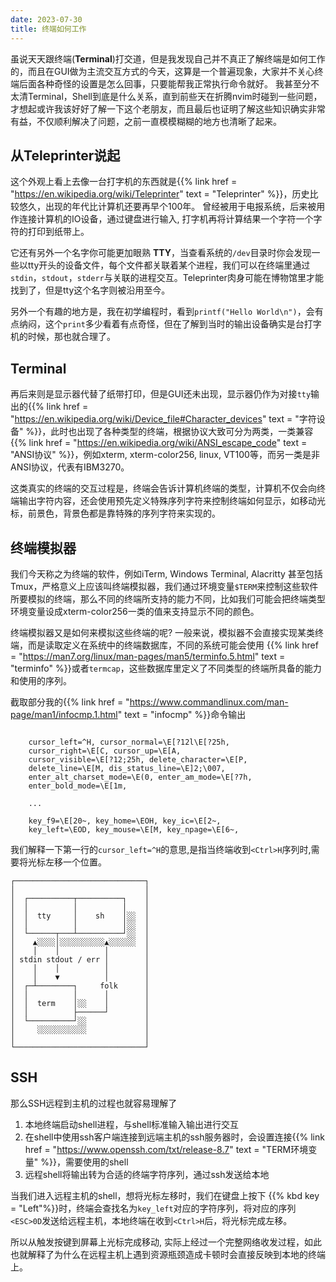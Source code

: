 ```yaml
---
date: 2023-07-30
title: 终端如何工作
---
```


虽说天天跟终端(**Terminal**)打交道，但是我发现自己并不真正了解终端是如何工作的，而且在GUI做为主流交互方式的今天，这算是一个普遍现象，大家并不关心终端后面各种奇怪的设置是怎么回事，只要能帮我正常执行命令就好。 我甚至分不太清Terminal，Shell到底是什么关系，直到前些天在折腾nvim时碰到一些问题，才想起或许我该好好了解一下这个老朋友，而且最后也证明了解这些知识确实非常有益，不仅顺利解决了问题，之前一直模模糊糊的地方也清晰了起来。

## 从Teleprinter说起

这个外观上看上去像一台打字机的东西就是{{% link href = "https://en.wikipedia.org/wiki/Teleprinter" text = "Teleprinter" %}}，历史比较悠久，出现的年代比计算机还要再早个100年。 曾经被用于电报系统，后来被用作连接计算机的IO设备，通过键盘进行输入, 打字机再将计算结果一个字符一个字符的打印到纸带上。

它还有另外一个名字你可能更加眼熟  **TTY**，当查看系统的`/dev`目录时你会发现一些以tty开头的设备文件，每个文件都关联着某个进程，我们可以在终端里通过`stdin`，`stdout`，`stderr`与关联的进程交互。Teleprinter肉身可能在博物馆里才能找到了，但是tty这个名字则被沿用至今。

另外一个有趣的地方是，我在初学编程时，看到`printf("Hello World\n")`，会有点纳闷，这个`print`多少看着有点奇怪，但在了解到当时的输出设备确实是台打字机的时候，那也就合理了。

## Terminal

再后来则是显示器代替了纸带打印，但是GUI还未出现，显示器仍作为对接`tty`输出的{{% link href = "https://en.wikipedia.org/wiki/Device_file#Character_devices" text = "字符设备" %}}，此时也出现了各种类型的终端，根据协议大致可分为两类，一类兼容{{% link href = "https://en.wikipedia.org/wiki/ANSI_escape_code" text = "ANSI协议" %}}，例如xterm, xterm-color256, linux, VT100等，而另一类是非ANSI协议，代表有IBM3270。

这类真实的终端的交互过程是，终端会告诉计算机终端的类型，计算机不仅会向终端输出字符内容，还会使用预先定义特殊序列字符来控制终端如何显示，如移动光标，前景色，背景色都是靠特殊的序列字符来实现的。

## 终端模拟器

我们今天称之为终端的软件，例如iTerm, Windows Terminal, Alacritty 甚至包括Tmux，严格意义上应该叫终端模拟器，我们通过环境变量`$TERM`来控制这些软件所要模拟的终端，那么不同的终端所支持的能力不同，比如我们可能会把终端类型环境变量设成xterm-color256一类的值来支持显示不同的颜色。

终端模拟器又是如何来模拟这些终端的呢? 一般来说，模拟器不会直接实现某类终端，而是读取定义在系统中的终端数据库，不同的系统可能会使用
{{% link href = "https://man7.org/linux/man-pages/man5/terminfo.5.html" text = "terminfo" %}}或者`termcap`，这些数据库里定义了不同类型的终端所具备的能力和使用的序列。

截取部分我的{{% link href = "https://www.commandlinux.com/man-page/man1/infocmp.1.html" text = "infocmp" %}}命令输出

```plaintext

    cursor_left=^H, cursor_normal=\E[?12l\E[?25h,
    cursor_right=\E[C, cursor_up=\E[A,
    cursor_visible=\E[?12;25h, delete_character=\E[P,
    delete_line=\E[M, dis_status_line=\E]2;\007,
    enter_alt_charset_mode=\E(0, enter_am_mode=\E[?7h,
    enter_bold_mode=\E[1m,

    ...

    key_f9=\E[20~, key_home=\EOH, key_ic=\E[2~,
    key_left=\EOD, key_mouse=\E[M, key_npage=\E[6~,
```



我们解释一下第一行的`cursor_left=^H`的意思,是指当终端收到`<Ctrl>H`序列时,需要将光标左移一个位置。


````ascii-diagram
┌─────────────────────────────┐
│                             │
│  ┌──────────┬──────────┐    │
│  │          │          │    │
│  │  tty     │    sh    │░░  │
│  │          │          │░░  │
│  └──────┬───┴──────────┘░░  │
│    ▲░░░░│░░░░░░░░░░▲░░░░░░  │
│    │    │          │        │
│ stdin stdout / err │        │
│    │    │          │        │
│    │    ▼          │        │
│  ┌─┴────────┐     folk      │
│  │          │      │        │
│  │  term    │░░    │        │
│  │          ├──────┘        │
│  └──────────┘░░             │
│     ░░░░░░░░░░░             │
│                             │
└─────────────────────────────┘
````
## SSH

那么SSH远程到主机的过程也就容易理解了

1. 本地终端启动shell进程，与shell标准输入输出进行交互
2. 在shell中使用ssh客户端连接到远端主机的ssh服务器时，会设置连接{{% link href = "https://www.openssh.com/txt/release-8.7" text = "TERM环境变量" %}}，需要使用的shell
3. 远程shell将输出转为合适的终端字符序列，通过ssh发送给本地

当我们进入远程主机的shell，想将光标左移时，我们在键盘上按下 {{% kbd key = "Left"%}}时，终端会查找名为`key_left`对应的字符序列，将对应的序列`<ESC>0D`发送给远程主机，本地终端在收到`<Ctrl>H`后，将光标完成左移。

所以从触发按键到屏幕上光标完成移动, 实际上经过一个完整网络收发过程，如此也就解释了为什么在远程主机上遇到资源瓶颈造成卡顿时会直接反映到本地的终端上。



